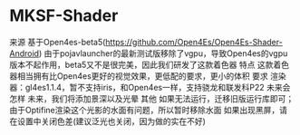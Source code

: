 # MKSF-Shader
来源 基于Open4es-beta5(https://github.com/Open4Es/Open4Es-Shader-Android)
由于pojavlauncher的最新测试版移除了vgpu，导致Open4es的vgpu版本不起作用，beta5又不是很完美，因此我们研发了这款着色器
特点 这款着色器相当拥有比Open4es更好的视觉效果，更低配的要求，更小的体积
要求 渲染器：gl4es1.1.4，暂不支持iris，和Open4es一样，支持骁龙和联发科P22
未来会怎样 未来，我们将添加景深以及光晕
其他 如果无法运行，迁移旧版运行库即可；由于Optifine渲染这个光影的水面有问题，所以暂时移除水面
如果出现黑屏，请在设置中关闭色差(建议泛光也关闭，因为做的实在不好)
